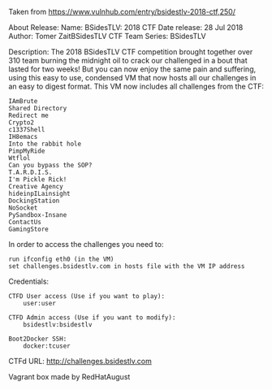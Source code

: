 Taken from https://www.vulnhub.com/entry/bsidestlv-2018-ctf,250/ 

About Release:
    Name: BSidesTLV: 2018 CTF
    Date release: 28 Jul 2018
    Author: Tomer ZaitBSidesTLV CTF Team
    Series: BSidesTLV

Description:
The 2018 BSidesTLV CTF competition brought together over 310 team burning the midnight oil to crack our challenged in a bout that lasted for two weeks! But you can now enjoy the same pain and suffering, using this easy to use, condensed VM that now hosts all our challenges in an easy to digest format. This VM now includes all challenges from the CTF:

    IAmBrute
    Shared Directory
    Redirect me
    Crypto2
    c1337Shell
    IH8emacs
    Into the rabbit hole
    PimpMyRide
    Wtflol
    Can you bypass the SOP?
    T.A.R.D.I.S.
    I'm Pickle Rick!
    Creative Agency
    hideinpILainsight
    DockingStation
    NoSocket
    PySandbox-Insane
    ContactUs
    GamingStore

In order to access the challenges you need to:

    run ifconfig eth0 (in the VM)
    set challenges.bsidestlv.com in hosts file with the VM IP address

Credentials:

    CTFD User access (Use if you want to play):
        user:user

    CTFD Admin access (Use if you want to modify):
        bsidestlv:bsidestlv

    Boot2Docker SSH:
        docker:tcuser

CTFd URL: http://challenges.bsidestlv.com

Vagrant box made by RedHatAugust
